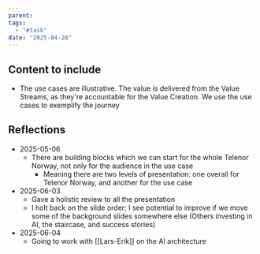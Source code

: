 ```yaml
---
parent: 
tags:
  - "#task"
date: "2025-04-28"
---
```

## Content to include
* The use cases are illustrative. The value is delivered from the Value Streams, as they're accountable for the Value Creation. We use the use cases to exemplify the journey
## Reflections
- 2025-05-06
	- There are building blocks which we can start for the whole Telenor Norway, not only for the audience in the use case
		- Meaning there are two levels of presentation: one overall for Telenor Norway, and another for the use case
- 2025-06-03
	- Gave a holistic review to all the presentation
	- I holt back on the slide order; I see potential to improve if we move some of the background slides somewhere else (Others investing in AI, the staircase, and success stories)
- 2025-06-04
	- Going to work with [[Lars-Erik]] on the AI architecture
